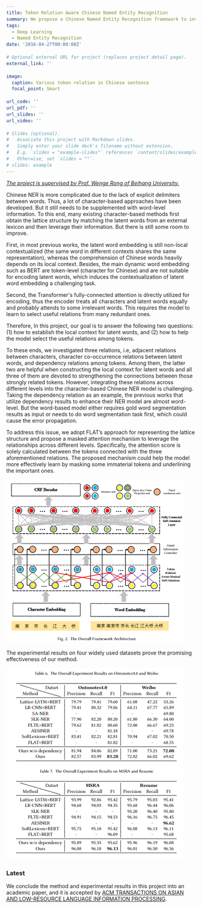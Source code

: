 ```yaml
---
title: Token Relation Aware Chinese Named Entity Recognition
summary: We propose a Chinese Named Entity Recognition framework to investigate three kinds of token relations
tags:
  - Deep Learning
  - Named Entity Recognition
date: '2016-04-27T00:00:00Z'

# Optional external URL for project (replaces project detail page).
external_link: ''

image:
  caption: Various token relation in Chinese sentence
  focal_point: Smart

url_code: ''
url_pdf: ''
url_slides: ''
url_video: ''

# Slides (optional).
#   Associate this project with Markdown slides.
#   Simply enter your slide deck's filename without extension.
#   E.g. `slides = "example-slides"` references `content/slides/example-slides.md`.
#   Otherwise, set `slides = ""`.
# slides: example
---
```


*<u>The project is supervised by [Prof. Wenge Rong](https://wgrong.github.io/) of Beihang University.</u>*

Chinese NER is more complicated due to the lack of explicit delimiters between words. Thus, a lot of character-based approaches have been developed. But it still needs to be supplemented with word-level information. To this end, many existing character-based methods first obtain the lattice structure by matching the latent words from an external lexicon and then leverage their information. But there is still some room to improve. 

First, in most previous works, the latent word embedding is still non-local contextualized (the same word in different contexts shares the same representation), whereas the comprehension of Chinese words heavily depends on its local context.  Besides, the main dynamic word embedding such as BERT are token-level (character for Chinese) and are not suitable for encoding latent words, which induces the contextualization of latent word embedding a challenging task. 

Second, the Transformer's fully-connected attention is directly utilized for encoding, thus the encoder treats all characters and latent words equally and probably attends to some irrelevant words. This requires the model to learn to select useful relations from many redundant ones.

Therefore, In this project, our goal is to answer the following two questions: (1) how to establish the local context for latent words, and (2) how to help the model select the useful relations among tokens. 

To these ends, we investigated three relations, i.e, adjacent relations between characters, character co-occurrence relations between latent words, and dependency relations among tokens. Among them, the latter two are helpful when constructing the local context for latent words and all three of them are devoted to strengthening the connections between those strongly related tokens. However, integrating these relations across different levels into the character-based Chinese NER model is challenging. Taking the dependency relation as an example, the previous works that utilize dependency results to enhance their NER model are almost word-level. But the word-based model either requires gold word segmentation results as input or needs to do word segmentation task first, which could cause the error propagation. 

To address this issue, we adopt FLAT’s approach for representing the lattice structure and propose a masked attention mechanism to leverage the relationships across different levels. Specifically, the attention score is solely calculated between the tokens connected with the three aforementioned relations. The proposed mechanism could help the model more effectively learn by masking some immaterial tokens and underlining the important ones.

![Model Framework](model.png)

The experimental results on four widely used datasets prove the promising effectiveness of our method.

![Experimental Results](results.png)

### Latest

We conclude the method and experimental results in this project into an academic paper, and it is accepted by [ACM TRANSACTIONS ON ASIAN AND LOW-RESOURCE LANGUAGE INFORMATION PROCESSING](https://dl.acm.org/journal/tallip).  

